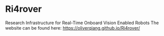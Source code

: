 # Ri4rover
Research Infrastructure for Real-Time Onboard Vision Enabled Robots
The website can be found here: https://oliverqiang.github.io/Ri4rover/
